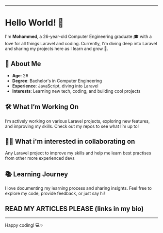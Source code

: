 
---

# Hello World! 👋

I'm **Mohammed**, a 26-year-old Computer Engineering graduate 🎓 with a love for all things Laravel and coding. Currently, I'm diving deep into Laravel and sharing my projects here as I learn and grow 🚀.

## 🚀 About Me

- **Age**: 26
- **Degree**: Bachelor's in Computer Engineering
- **Experience**: JavaScript, diving into Laravel
- **Interests**: Learning new tech, coding, and building cool projects

## 🛠️ What I’m Working On

I’m actively working on various Laravel projects, exploring new features, and improving my skills. Check out my repos to see what I’m up to!

## 👀👀 What i'm interested in collaborating on 

Any Laravel project to improve my skills and help me learn best practises from other more experienced devs

## 📚 Learning Journey

I love documenting my learning process and sharing insights. Feel free to explore my code, provide feedback, or just say hi!

## READ MY ARTICLES PLEASE (links in my bio)

---

Happy coding! 💻✨
